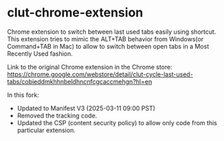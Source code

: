 clut-chrome-extension
=====================

Chrome extension to switch between last used tabs easily using shortcut. This extension tries to mimic the ALT+TAB behavior from Windows(or Command+TAB in Mac) to allow to switch between open tabs in a Most Recently Used fashion.

Link to the original Chrome extension in the Chrome store: 
https://chrome.google.com/webstore/detail/clut-cycle-last-used-tabs/cobieddmkhhnbeldhncnfcgcaccmehgn?hl=en

In this fork:

- Updated to Manifest V3 (2025-03-11 09:00 PST)
- Removed the tracking code.
- Updated the CSP (content security policy) to allow only code from this particular extension.

